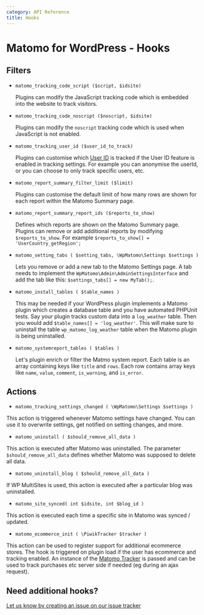 ```yaml
---
category: API Reference
title: Hooks
---
```

# Matomo for WordPress - Hooks

## Filters

* `matomo_tracking_code_script ($script, $idsite)`

    Plugins can modify the JavaScript tracking code which is embedded into the website to track visitors.

* `matomo_tracking_code_noscript ($noscript, $idsite)`

    Plugins can modify the `noscript` tracking code which is used when JavaScript is not enabled.

* `matomo_tracking_user_id ($user_id_to_track)`

    Plugins can customise which [User ID](https://matomo.org/docs/user-id/) is tracked if the User ID feature is enabled in tracking settings. For example you can anonymise the userId, or you can choose to only track specific users, etc.

* `matomo_report_summary_filter_limit ($limit)`

    Plugins can customise the default limit of how many rows are shown for each report within the Matomo Summary page.

* `matomo_report_summary_report_ids ($reports_to_show)`

    Defines which reports are shown on the Matomo Summary page. Plugins can remove or add additional reports by modifying `$reports_to_show`. For example `$reports_to_show[] = 'UserCountry_getRegion';`

* `matomo_setting_tabs ( $setting_tabs, \WpMatomo\Settings $settings )`

    Lets you remove or add a new tab to the Matomo Settings page. A tab needs to implement the `WpMatomo\Admin\AdminSettingsInterface` and add the tab like this: `$settings_tabs[] = new MyTab();`.

* `matomo_install_tables ( $table_names )`

    This may be needed if your WordPress plugin implements a Matomo plugin which creates a database table and you have automated PHPUnit tests. Say your plugin tracks custom data into a `log_weather` table. Then you would add `$table_names[] = 'log_weather'`. This will make sure to uninstall the table `wp_matomo_log_weather` table when the Matomo plugin is being uninstalled.

* `matomo_systemreport_tables ( $tables )`

    Let's plugin enrich or filter the Matmo system report. Each table is an array containing keys like `title` and `rows`. Each row contains array keys like `name`, `value`, `comment`, `is_warning`, and `is_error`.

## Actions

* `matomo_tracking_settings_changed ( \WpMatomo\Settings $settings )`

This action is triggered whenever Matomo settings have changed. You can use it to overwrite settings, get notified on setting changes, and more.

* `matomo_uninstall ( $should_remove_all_data )`

This action is executed after Matomo was uninstalled. The parameter `$should_remove_all_data` defines whether Matomo was supposed to delete all data.

* `matomo_uninstall_blog ( $should_remove_all_data )`

If WP MultiSites is used, this action is executed after a particular blog was uninstalled.

* `matomo_site_synced( int $idsite, int $blog_id )`

This action is executed each time a specific site in Matomo was synced / updated.

* `matomo_ecommerce_init ( \PiwikTracker $tracker )`

This action can be used to register support for additional ecommerce stores. The hook is triggered on plugin load if the user has ecommerce and tracking enabled. An instance of the [Matomo Tracker](https://github.com/matomo-org/matomo-php-tracker) is passed and can be used to track purchases etc server side if needed (eg during an ajax request). 

## Need additional hooks?

[Let us know by creating an issue on our issue tracker](https://github.com/matomo-org/wp-matomo/issues)

